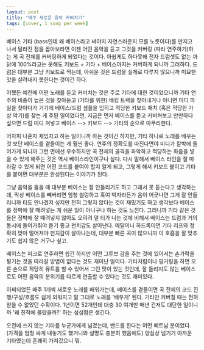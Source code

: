 ```yaml
---
layout: post
title: "매주 새로운 음악 커버치기"
tags: [cover, 1 song per week]
---
```


베이스 기타 (bass인데 왜 베이스라고 써야지 자연스러운지 모를 노릇이다)를 만지고 나서 달라진 점을 꼽아보라면 이젠 어떤 음악을 듣고 그것을 커버링 (따라 연주하기)하는 게 곡 전체를 커버링하게 되었다는 것이다. 아쉽게도 하다못해 전자 드럼셋도 없는 까닭에 100%라고는 못해도 키보드 + 기타 + 베이스까지는 커버하게 되니까 그러하다. 드럼은 대부분 그냥 키보드로 찍는데, 아쉬운 것은 드럼을 실제로 다루지 않으니까 미묘한 맛을 살려내지 못한다는 것이긴 하다. 

어쨌든 예전에 어떤 노래를 듣고 커버치는 것은 주로 기타에 대한 것이었으니까 기타 연주의 비중이 높은 것을 찾아듣고 (기타를 위한) 배킹 트랙을 찾아내거나 아니면 미디 파일을 찾아다가 거기에 베이스/드럼 샘플을 입히고 적당한 키보드 패치 (혹은 적당한 가상 악기)를 찾는 게 주된 일이었다면, 지금은 먼저 베이스를 듣고 커버쳐보고 만만하다 싶으면 드럼 미디 쳐넣고 베이스 --> 키보드 --> 기타의 순으로 마무리한다.

어차피 나혼자 재밌자고 하는 일이니까 하는 것이긴 하지만, 기타 하나로 노래를 배우는 것 보단 베이스를 곁들이는 게 훨씬 좋다. 연주의 정확도를 따진다면야 미디가 칼박에 들어가게 되니까 그런 면에선 우수하지만 곡 전체의 골격을 파악하고 적당하는 화음을 넣을 수 있게 해주는 것은 역시 베이스라인이구나 싶다. 다시 말해서 베이스 라인을 잘 따라갈 수 있게 되면 어떤 코드를 붙여야 할지 알게 되고, 그렇게 해서 키보드 붙이고 기타를 붙이면 대부분은 완성된다는 이야기가 된다.

그냥 음악을 들을 때 대부분 베이스는 잘 안들리기도 하고 그래서 못 듣는다고 생각하는데, 막상 베이스를 빼버리면 엄청 썰렁하고 혹여 박자라든가 음이 어긋나면 그게 잘 안들리니까 티도 안나겠지 싶지만 전혀 그렇지 않다는 것이 재밌기도 하고 생각보다 베이스를 정박에 잘 때려넣는 게 쉬운 일이 아니구나 하는 것도 느낀다. 그러니까 기타 같은 것들은 정박에 잘 때려넣지 않아도 오히려 덜 티가 나는 것에 비해서 베이스는 드럼과 거의 동시에 들어가줘야 듣기 좋고 펀치감도 살아난다. 메탈이나 하드록이면 기타 리프와 정확히 맞아 떨어져야 펀치감이 살아나는데, 대부분 빠른 곡이 많으니까 이 호흡을 잘 맞추기도 쉽지 않은 거구나 싶고.

베이스는 피크로 연주하면 쉽긴 하지만 어떤 그루브 감을 주는 것에 있어서는 손가락을 튕기는 것을 따라갈 방법이 없다는 것도 재미난 일이다. 기타처럼이나 핑거링을 하면 오른 손으로 적당히 뮤트를 할 수 있어서 그런 맛이 있는 것인데, 잘 들리지도 않는 베이스로도 어떤 음악의 분위기를 다르게 연출할 수 있다는 것도 재미있다.

이찌되었든 매주 1개씩 새로운 노래를 배워가는데, 베이스를 곁들이면 곡 전체의 코드 진행/구성/흐름도 쉽게 외워지고 말 그대로 노래를 '배우게' 된다. 기타만 커버칠 때는 전혀 얻을 수 없었던 수확이다. 1년이면 52개인데 대충 30 여개만 매년 건저도 대단한 일이니까 '왜 진작에 몰랐을까?' 하는 섭섭함은 생긴다.

오전에 쓰지 않는 기타를 누군가에게 넘겼는데, 밴드를 한다는 어떤 베트남 분이었다. (가격을 엄청 싸게 내놓기도 했거니와 설명도 충분히 했음에도) 양심상 넘기기 아까운 기타였는데 흔쾌히 가져갔으니 뭐. 
